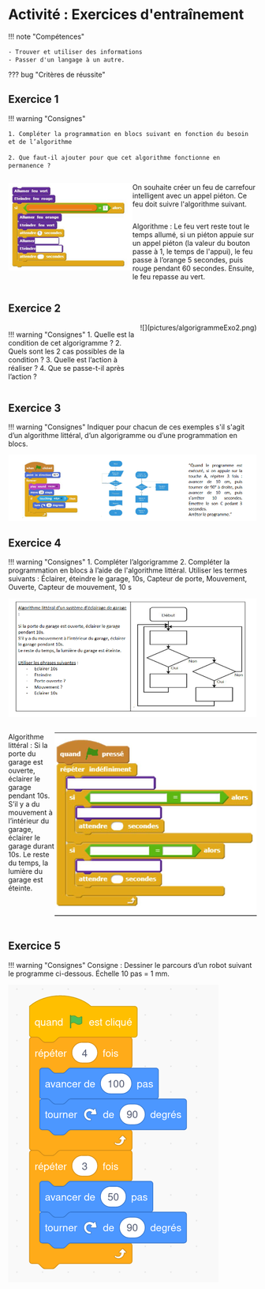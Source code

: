 # Activité : Exercices d'entraînement


!!! note "Compétences"

    - Trouver et utiliser des informations
    - Passer d'un langage à un autre.
    
??? bug "Critères de réussite"

## Exercice 1

!!! warning "Consignes"

    1. Compléter la programmation en blocs suivant en fonction du besoin et de l’algorithme
    
    2. Que faut-il ajouter pour que cet algorithme fonctionne en permanence ?

<div markdown style="display:flex; flex-direction: row;">

<div markdown style="display:flex; flex: 1 1 0;flex-direction: column;">

![](pictures/exo1programme.png)
</div>

<div markdown style="display:flex;  flex:1 1 0;flex-direction: column;">

On souhaite créer un feu de carrefour intelligent avec un appel piéton. Ce feu doit suivre l'algorithme suivant. 

Algorithme : Le feu vert reste tout le temps allumé, si un piéton appuie sur un appel piéton (la valeur du bouton passe à 1, le temps de l'appui), le feu passe à l’orange 5 secondes, puis rouge pendant 60 secondes. Ensuite, le feu repasse au vert.

</div>
</div>




## Exercice 2

<div markdown style="display:flex; flex-direction: row;">

<div markdown style="display:flex; flex: 1 1 0;flex-direction: column;">

!!! warning "Consignes"
    1. Quelle est la condition de cet algorigramme ? 
    2. Quels sont les 2 cas possibles de la condition ? 
    3. Quelle est l’action à réaliser ? 
    4. Que se passe-t-il après l’action ? 
</div>
![](pictures/algorigrammeExo2.png)

</div>



## Exercice 3 

!!! warning "Consignes"
    Indiquer pour chacun de ces exemples s'il s'agit d’un algorithme littéral, d’un algorigramme ou d’une programmation en blocs.

![](pictures/exo3.png)

## Exercice 4

!!! warning "Consignes"
    1. Compléter l’algorigramme
    2. Compléter la programmation en blocs à l’aide de l'algorithme littéral.
    Utiliser les termes suivants : Éclairer, éteindre le garage, 10s, Capteur de porte, Mouvement, Ouverte, Capteur de mouvement, 10 s


![](pictures/algorigrammeExo4.png)

<div markdown style="display:flex; flex-direction: row;">

<div markdown style="display:flex; flex: 1 1 0;flex-direction: column;">

Algorithme littéral :
Si la porte du garage est ouverte, éclairer le garage pendant 10s. 
S’il y a du mouvement à l’intérieur du garage, éclairer le garage durant 10s. 
Le reste du temps, la lumière du garage est éteinte.

</div>

![](pictures/programmeExo4.png)


</div>




## Exercice 5

!!! warning "Consignes"
    Consigne : Dessiner le parcours d’un robot suivant le programme ci-dessous. Échelle 10 pas = 1 mm.
    
![](pictures/programmeExo5.png)